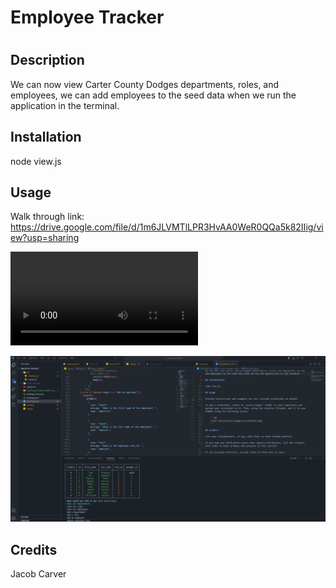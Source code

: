 # Employee Tracker

# <Your-Project-Title>

## Description
We can now view Carter County Dodges departments, roles, and employees, we can add employees to the seed data when we run the application in the terminal.

## Installation

node view.js

## Usage
Walk through link:
https://drive.google.com/file/d/1m6JLVMTlLPR3HvAA0WeR0QQa5k82IIig/view?usp=sharing

![Walk through video](./assets/employee%20tracker%20walkthrough.mp4)

![Screenshot](./assets/usage.png)

## Credits

Jacob Carver

